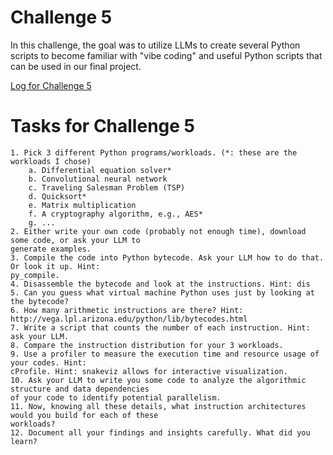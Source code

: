 # Challenge 5

In this challenge, the goal was to utilize LLMs to create several Python scripts to become familiar with "vibe coding" and useful Python scripts that can be used in our final project.

[Log for Challenge 5](https://docs.google.com/document/d/1XcF3CRrBOHWalfG8xPQ686ce_saWbHYDSeSkMUAZ8fs/edit?usp=sharing)

# Tasks for Challenge 5

    1. Pick 3 different Python programs/workloads. (*: these are the workloads I chose)
        a. Differential equation solver*
        b. Convolutional neural network
        c. Traveling Salesman Problem (TSP)
        d. Quicksort*
        e. Matrix multiplication
        f. A cryptography algorithm, e.g., AES*
        g. ...
    2. Either write your own code (probably not enough time), download some code, or ask your LLM to
    generate examples.
    3. Compile the code into Python bytecode. Ask your LLM how to do that. Or look it up. Hint:
    py_compile.
    4. Disassemble the bytecode and look at the instructions. Hint: dis
    5. Can you guess what virtual machine Python uses just by looking at the bytecode?
    6. How many arithmetic instructions are there? Hint:
    http://vega.lpl.arizona.edu/python/lib/bytecodes.html
    7. Write a script that counts the number of each instruction. Hint: ask your LLM.
    8. Compare the instruction distribution for your 3 workloads.
    9. Use a profiler to measure the execution time and resource usage of your codes. Hint:
    cProfile. Hint: snakeviz allows for interactive visualization.
    10. Ask your LLM to write you some code to analyze the algorithmic structure and data dependencies
    of your code to identify potential parallelism.
    11. Now, knowing all these details, what instruction architectures would you build for each of these
    workloads?
    12. Document all your findings and insights carefully. What did you learn?
